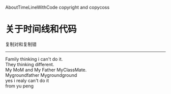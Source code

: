 AboutTimeLineWithCode
copyright and copycoss</br>



# 关于时间线和代码 
复制对和复制错</br>



------------------------
Family thinking i can't do it.</br>
They thinking different.</br>
My MoM and My Father MyClassMate.</br>
Mygroundfather Mygroundground</br>
yes i realy can't do it</br>
from yu peng </br>
